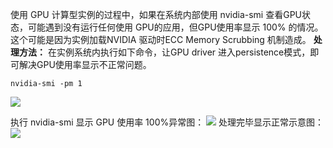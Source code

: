 使用 GPU 计算型实例的过程中，如果在系统内部使用 nvidia-smi 查看GPU状态，可能遇到没有运行任何使用 GPU的应用，但GPU使用率显示 100% 的情况。这个可能是因为实例加载NVIDIA 驱动时ECC Memory Scrubbing 机制造成。
**处理方法：**
在实例系统内执行如下命令，让GPU driver 进入persistence模式，即可解决GPU使用率显示不正常问题。
```
nvidia-smi -pm 1
```
![](http://imgcache.tce.fsphere.cn/static/mc.qcloudimg.com/static/img/456d59df82aa68c243b6073bfe63f490/image.png)


执行 nvidia-smi 显示 GPU 使用率 100%异常图：
![](http://imgcache.tce.fsphere.cn/static/mc.qcloudimg.com/static/img/5a58bc996b38c28b94131105a3fbd000/image.png)
处理完毕显示正常示意图：
![](http://imgcache.tce.fsphere.cn/static/mc.qcloudimg.com/static/img/460c515a0a7ac32b4c525b759e13c732/image.png)


